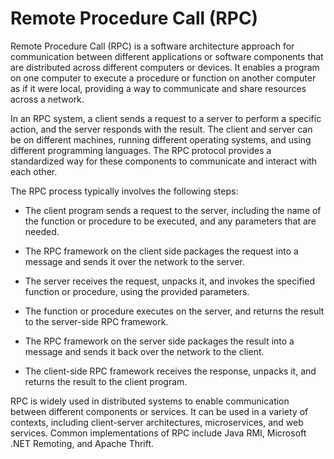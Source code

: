 # Remote Procedure Call (RPC) 

Remote Procedure Call (RPC) is a software architecture approach for communication between different applications or software components that are distributed across different computers or devices. It enables a program on one computer to execute a procedure or function on another computer as if it were local, providing a way to communicate and share resources across a network.

In an RPC system, a client sends a request to a server to perform a specific action, and the server responds with the result. The client and server can be on different machines, running different operating systems, and using different programming languages. The RPC protocol provides a standardized way for these components to communicate and interact with each other.

The RPC process typically involves the following steps:

* The client program sends a request to the server, including the name of the function or procedure to be executed, and any parameters that are needed.

* The RPC framework on the client side packages the request into a message and sends it over the network to the server.

* The server receives the request, unpacks it, and invokes the specified function or procedure, using the provided parameters.

* The function or procedure executes on the server, and returns the result to the server-side RPC framework.

* The RPC framework on the server side packages the result into a message and sends it back over the network to the client.

* The client-side RPC framework receives the response, unpacks it, and returns the result to the client program.

RPC is widely used in distributed systems to enable communication between different components or services. It can be used in a variety of contexts, including client-server architectures, microservices, and web services. Common implementations of RPC include Java RMI, Microsoft .NET Remoting, and Apache Thrift.